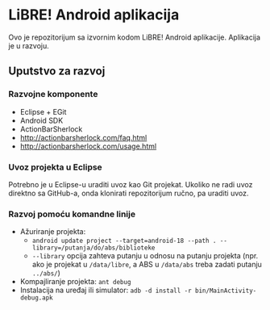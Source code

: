 # LiBRE! Android aplikacija

Ovo je repozitorijum sa izvornim kodom LiBRE! Android aplikacije. Aplikacija je u razvoju.

## Uputstvo za razvoj

### Razvojne komponente

* Eclipse + EGit
* Android SDK
* ActionBarSherlock
 * http://actionbarsherlock.com/faq.html
 * http://actionbarsherlock.com/usage.html

### Uvoz projekta u Eclipse

Potrebno je u Eclipse-u uraditi uvoz kao Git projekat. Ukoliko ne radi uvoz direktno sa GitHub-a, onda klonirati repozitorijum ručno, pa uraditi uvoz.

### Razvoj pomoću komandne linije

* Ažuriranje projekta:
  * `android update project --target=android-18 --path . --library=/putanja/do/abs/biblioteke`
  * `--library` opcija zahteva putanju u odnosu na putanju projekta (npr. ako je projekat u `/data/libre`, a ABS u `/data/abs` treba zadati putanju `../abs/`)
* Kompajliranje projekta: `ant debug`
* Instalacija na uređaj ili simulator: `adb -d install -r bin/MainActivity-debug.apk`
